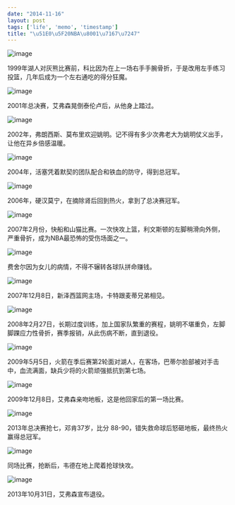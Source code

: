 ```yaml
---
date: "2014-11-16"
layout: post
tags: ['life', 'memo', 'timestamp']
title: "\u51E0\u5F20NBA\u8001\u7167\u7247"
---
```



![image](/images/old-pictures/kobe.jpg)

1999年湖人对灰熊比赛前，科比因为在上一场右手手腕骨折，于是改用左手练习投篮，几年后成为一个左右通吃的得分狂魔。

<!--more-->

![image](/images/old-pictures/iverson.jpg)

2001年总决赛，艾弗森晃倒泰伦卢后，从他身上踏过。

![image](/images/old-pictures/yaoming.jpg)

2002年，弗朗西斯、莫布里欢迎姚明。记不得有多少次弗老大为姚明仗义出手，让他在异乡倍感温暖。

![image](/images/old-pictures/piston.jpg)

2004年，活塞凭着默契的团队配合和铁血的防守，得到总冠军。

![image](/images/old-pictures/mourning.jpg)

2006年，硬汉莫宁，在摘除肾后回到热火，拿到了总决赛冠军。

![image](/images/old-pictures/livingston.jpg)

 2007年2月份，快船和山猫比赛。一次快攻上篮，利文斯顿的左脚稍滑向外侧，严重骨折，成为NBA最恐怖的受伤场面之一。
 
 ![image](/images/old-pictures/fisher.jpg)
 
 费舍尔因为女儿的病情，不得不辗转各球队拼命赚钱。
 
 ![image](/images/old-pictures/carter.jpg)
 
 2007年12月8日，新泽西篮网主场，卡特跟麦蒂兄弟相见。

![image](/images/old-pictures/yaoming1.jpg)

2008年2月27日，长期过度训练，加上国家队繁重的赛程，姚明不堪重负，左脚脚踝应力性骨折，赛季报销，从此伤病不断，直到退役。

![image](/images/old-pictures/battier.jpg)

2009年5月5日，火箭在季后赛第2轮面对湖人，在客场，巴蒂尔脸部被对手击中，血流满面，缺兵少将的火箭顽强抵抗到第七场。

![image](/images/old-pictures/iverson1.jpg)

2009年12月8日，艾弗森亲吻地板，这是他回家后的第一场比赛。

![image](/images/old-pictures/duncan.gif)

2013年总决赛抢七，邓肯37岁，比分 88-90，错失救命球后怒砸地板，最终热火赢得总冠军。

![image](/images/old-pictures/wade.gif)

同场比赛，抢断后，韦德在地上爬着抢球快攻。

![image](/images/old-pictures/iverson2.jpg)

2013年10月31日，艾弗森宣布退役。


